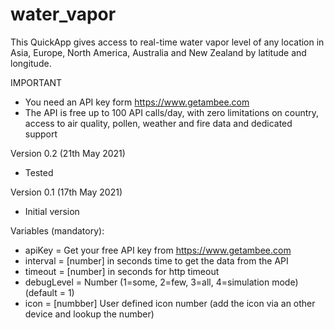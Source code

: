 # water_vapor

This QuickApp gives access to real-time water vapor level of any location in Asia, Europe, North America, Australia and New Zealand by latitude and longitude. 


IMPORTANT
- You need an API key form https://www.getambee.com
- The API is free up to 100 API calls/day, with zero limitations on country, access to air quality, pollen, weather and fire data and dedicated support 


Version 0.2 (21th May 2021)
- Tested

Version 0.1 (17th May 2021)
- Initial version


Variables (mandatory): 
- apiKey = Get your free API key from https://www.getambee.com
- interval = [number] in seconds time to get the data from the API
- timeout = [number] in seconds for http timeout
- debugLevel = Number (1=some, 2=few, 3=all, 4=simulation mode) (default = 1)
- icon = [numbber] User defined icon number (add the icon via an other device and lookup the number)
